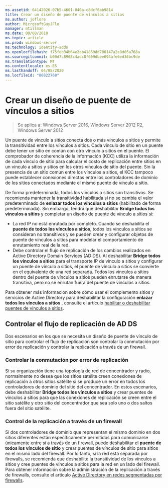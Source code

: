 ```yaml
---
ms.assetid: 64142026-07b5-4601-840a-c8dcf6ab9814
title: Crear un diseño de puente de vínculos a sitios
ms.author: joflore
author: MicrosoftGuyJFlo
manager: mtillman
ms.date: 08/08/2018
ms.topic: article
ms.prod: windows-server
ms.technology: identity-adds
ms.openlocfilehash: f75feb34b64e2ab41859dd708147a2e8d05a768a
ms.sourcegitcommit: b00d7c8968c4adc8f699dbee694afe6ed36bc9de
ms.translationtype: MT
ms.contentlocale: es-ES
ms.lasthandoff: 04/08/2020
ms.locfileid: "80822768"
---
```

# <a name="creating-a-site-link-bridge-design"></a>Crear un diseño de puente de vínculos a sitios

>Se aplica a: Windows Server 2016, Windows Server 2012 R2, Windows Server 2012

Un puente de vínculo a sitios conecta dos o más vínculos a sitios y permite la transitividad entre los vínculos a sitios. Cada vínculo de sitio en un puente debe tener un sitio en común con otro vínculo a sitios en el puente. El comprobador de coherencia de la información (KCC) utiliza la información de cada vínculo de sitio para calcular el costo de replicación entre sitios en un vínculo a sitios y sitios en los otros vínculos de sitio del puente. Sin la presencia de un sitio común entre los vínculos a sitios, el KCC tampoco puede establecer conexiones directas entre los controladores de dominio de los sitios conectados mediante el mismo puente de vínculo a sitio.  
  
De forma predeterminada, todos los vínculos a sitios son transitivos. Se recomienda mantener la transitividad habilitada si no se cambia el valor predeterminado de **enlazar todos los vínculos a sitios** (habilitado de forma predeterminada). Sin embargo, tendrá que deshabilitar **Bridge todos los vínculos a sitios** y completar un diseño de puente de vínculo a sitios si:  

- La red IP no está enrutada por completo. Cuando se deshabilita el **puente de todos los vínculos a sitios**, todos los vínculos a sitios se consideran no transitivos y se pueden crear y configurar objetos de puente de vínculos a sitios para modelar el comportamiento de enrutamiento real de la red.  
- Debe controlar el flujo de replicación de los cambios realizados en Active Directory Domain Services (AD DS). Al deshabilitar **Bridge todos los vínculos a sitios** para el transporte IP de vínculo a sitios y configurar un puente de vínculo a sitios, el puente de vínculo a sitios se convierte en el equivalente de una red separada. Todos los vínculos a sitios dentro del puente de vínculos a sitios pueden enrutarse de manera transitiva, pero no se enrutan fuera del puente de vínculos a sitios.  

Para obtener más información sobre cómo usar el complemento sitios y servicios de Active Directory para deshabilitar la configuración **enlazar todos los vínculos a sitios** , consulte el artículo [habilitar o deshabilitar puentes de vínculos a sitios](https://go.microsoft.com/fwlink/?LinkId=107073).  
  
## <a name="controlling-ad-ds-replication-flow"></a>Controlar el flujo de replicación de AD DS

Dos escenarios en los que se necesita un diseño de puente de vínculo de sitio para controlar el flujo de replicación son controlar la conmutación por error de replicación y controlar la replicación a través de un firewall.  
  
### <a name="controlling-replication-failover"></a>Controlar la conmutación por error de replicación

Si su organización tiene una topología de red de concentrador y radio, normalmente no desea que los sitios satélite creen conexiones de replicación a otros sitios satélite si se produce un error en todos los controladores de dominio del sitio del concentrador. En estos escenarios, debe deshabilitar **Bridge todos los vínculos a sitios** y crear puentes de vínculos a sitios para que las conexiones de replicación se creen entre el sitio satélite y otro sitio del concentrador que sea solo uno o dos saltos fuera del sitio satélite.  
  
### <a name="controlling-replication-through-a-firewall"></a>Control de la replicación a través de un firewall

Si dos controladores de dominio que representan el mismo dominio en dos sitios diferentes están específicamente permitidos para comunicarse únicamente entre sí a través de un firewall, puede deshabilitar el **puente de todos los vínculos de sitio** y crear puentes de vínculos de sitio para sitios en el mismo lado del firewall. Por lo tanto, si la red está separada por firewalls, se recomienda que deshabilite la transitividad de los vínculos a sitios y cree puentes de vínculos a sitios para la red en un lado del firewall. Para obtener información sobre la administración de la replicación a través de firewalls, consulte el artículo [Active Directory en redes segmentadas por firewalls](https://go.microsoft.com/fwlink/?LinkId=107074).
